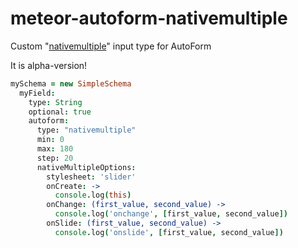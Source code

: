 # meteor-autoform-nativemultiple
Custom "[nativemultiple](http://lampaa.github.io/nativemultiple/)" input type for AutoForm

It is alpha-version!

```coffee
mySchema = new SimpleSchema
  myField:
    type: String
    optional: true
    autoform:
      type: "nativemultiple"
      min: 0
      max: 180
      step: 20
      nativeMultipleOptions:
        stylesheet: 'slider'
        onCreate: ->
          console.log(this)
        onChange: (first_value, second_value) ->
          console.log('onchange', [first_value, second_value])
        onSlide: (first_value, second_value) ->
          console.log('onslide', [first_value, second_value])

```
